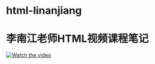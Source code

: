 # html-linanjiang
# 李南江老师HTML视频课程笔记

[![Watch the video](https://i.imgur.com/vKb2F1B.png)](./mov_bbb.mp4)

